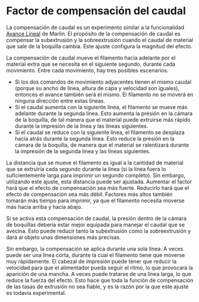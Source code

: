 Factor de compensación del caudal
====
La compensación de caudal es un experimento similar a la funcionalidad [Avance Lineal](http://marlinfw.org/docs/features/lin_advance.html) de Marlin. El propósito de la compensación de caudal es compensar la subextrusión y la sobreextrusión cuando el caudal de material que sale de la boquilla cambia. Este ajuste configura la magnitud del efecto.

La compensación de caudal mueve el filamento hacia adelante por el material extra que se necesita en el siguiente segundo, durante cada movimiento. Entre cada movimiento, hay tres posibles escenarios.
* Si los dos comandos de movimiento adyacentes tienen el mismo caudal (porque su ancho de línea, altura de capa y velocidad son iguales), entonces el avance también será el mismo. El filamento no se moverá en ninguna dirección entre estas líneas.
* Si el caudal aumenta con la siguiente línea, el filamento se mueve más adelante durante la segunda línea. Esto aumenta la presión en la cámara de la boquilla, de tal manera que el material puede extruirse más rápido durante la impresión de la línea y las líneas siguientes.
* Si el caudal se reduce con la siguiente línea, el filamento se desplaza hacia atrás durante la segunda línea. Esto reduce la presión en la cámara de la boquilla, de manera que el material se ralentizará durante la impresión de la segunda línea y las líneas siguientes.

La distancia que se mueve el filamento es igual a la cantidad de material que se extruiría cada segundo durante la línea (si la línea fuera lo suficientemente larga para imprimir un segundo completo). Sin embargo, utilizando este ajuste, esta distancia puede ser ajustada. Aumentar el factor hará que el efecto de compensación sea más fuerte. Reducirlo hará que el efecto de compensación sea más débil. Factores más altos también tomarán más tiempo para imprimir, ya que el filamento necesita moverse más hacia arriba y hacia abajo.

Si se activa esta compensación de caudal, la presión dentro de la cámara de boquillas debería estar mejor equipada para manejar el caudal que se avecina. Esto puede reducir tanto la subextrusión como la sobreextrusión y dará al objeto unas dimensiones más precisas.

Sin embargo, la compensación se aplica durante una sola línea. A veces puede ser una línea corta, durante la cual el filamento tiene que moverse muy rápidamente. El cabezal de impresión puede tener que reducir la velocidad para que el alimentador pueda seguir el ritmo, lo que provocará la aparición de una mancha. A veces puede tratarse de una línea larga, lo que reduce la fuerza del efecto. Esto hace que toda la función de compensación de las tasas de extrusión no sea fiable, y es la razón por la que este ajuste es todavía experimental.